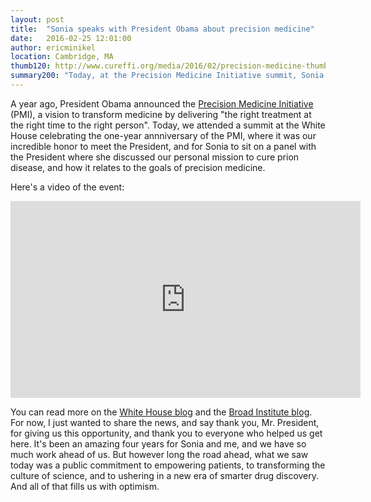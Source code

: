 ```yaml
---
layout: post
title:  "Sonia speaks with President Obama about precision medicine"
date:   2016-02-25 12:01:00
author: ericminikel
location: Cambridge, MA
thumb120: http://www.cureffi.org/media/2016/02/precision-medicine-thumbnail.png
summary200: "Today, at the Precision Medicine Initiative summit, Sonia spoke with President Obama about our story, prion disease, and precision medicine."
---
```


A year ago, President Obama announced the [Precision Medicine Initiative](https://www.whitehouse.gov/precision-medicine) (PMI), a vision to transform medicine by delivering "the right treatment at the right time to the right person". Today, we attended a summit at the White House celebrating the one-year annniversary of the PMI, where it was our incredible honor to meet the President, and for Sonia to sit on a panel with the President where she discussed our personal mission to cure prion disease, and how it relates to the goals of precision medicine.

Here's a video of the event:

<iframe width="560" height="315" src="https://www.youtube.com/embed/5dpwG8HpPgI" frameborder="0" allowfullscreen></iframe>

You can read more on the [White House blog](https://www.whitehouse.gov/blog/2016/02/25/precision-medicine-health-care-tailored-you) and the [Broad Institute blog](https://www.broadinstitute.org/blog/broad-institute-joins-white-house-precision-medicine-summit-researchers-initiatives-drive-healt). For now, I just wanted to share the news, and say thank you, Mr. President, for giving us this opportunity, and thank you to everyone who helped us get here. It's been an amazing four years for Sonia and me, and we have so much work ahead of us. But however long the road ahead, what we saw today was a public commitment to empowering patients, to transforming the culture of science, and to ushering in a new era of smarter drug discovery. And all of that fills us with optimism.

